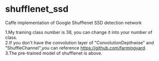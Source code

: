 # shufflenet_ssd
Caffe implementation of Google Shufflenet SSD detection network

1.My training class number is 38, you can change it into your number of class.  
2.If you don't have the convolution layer of "ConvolutionDepthwise" and "ShuffleChannel",you can reference https://github.com/farmingyard.  
3.The pre-trained model of shufflenet is above.
